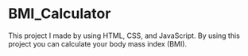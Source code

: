 # BMI_Calculator
This project I made by using HTML, CSS, and JavaScript. By using this project you can calculate your body mass index (BMI).
